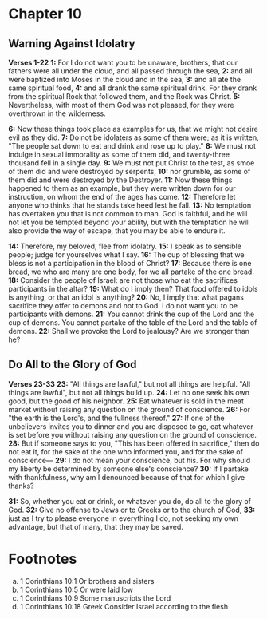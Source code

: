 # Chapter 10
## Warning Against Idolatry
**Verses 1-22**
**1:** For I do not want you to be unaware, brothers, that our fathers were all under the cloud, and all passed through the sea,
**2:** and all were baptized into Moses in the cloud and in the sea,
**3:** and all ate the same spiritual food,
**4:** and all drank the same spiritual drink. For they drank from the spiritual Rock that followed them, and the Rock was Christ.
**5:** Nevertheless, with most of them God was not pleased, for they were overthrown in the wilderness.

**6:** Now these things took place as examples for us, that we might not desire evil as they did.
**7:** Do not be idolaters as some of them were; as it is written, "The people sat down to eat and drink and rose up to play."
**8:** We must not indulge in sexual immorality as some of them did, and twenty-three thousand fell in a single day.
**9:** We must not put Christ to the test, as smoe of them did and were destroyed by serpents,
**10:** nor grumble, as some of them did and were destroyed by the Destroyer.
**11:** Now these things happened to them as an example, but they were written down for our instruction, on whom the end of the ages has come.
**12:** Therefore let anyone who thinks that he stands take heed lest he fall.
**13:** No temptation has overtaken you that is not common to man. God is faithful, and he will not let you be tempted beyond your ability, but with the temptation he will also provide the way of escape, that you may be able to endure it.

**14:** Therefore, my beloved, flee from idolatry.
**15:** I speak as to sensible people; judge for yourselves what I say.
**16:** The cup of blessing that we bless is not a participation in the blood of Christ?
**17:** Because there is one bread, we who are many are one body, for we all partake of the one bread.
**18:** Consider the people of Israel: are not those who eat the sacrifices participants in the altar?
**19:** What do I imply then? That food offered to idols is anything, or that an idol is anything?
**20:** No, I imply that what pagans sacrifice they offer to demons and not to God. I do not want you to be participants with demons.
**21:** You cannot drink the cup of the Lord and the cup of demons. You cannot partake of the table of the Lord and the table of demons.
**22:** Shall we provoke the Lord to jealousy? Are we stronger than he?

## Do All to the Glory of God
**Verses 23-33**
**23:** "All things are lawful," but not all things are helpful. "All things are lawful", but not all things build up.
**24:** Let no one seek his own good, but the good of his neighbor.
**25:** Eat whatever is sold in the meat market without raising any question on the ground of conscience.
**26:** For "the earth is the Lord's, and the fullness thereof."
**27:** If one of the unbelievers invites you to dinner and you are disposed to go, eat whatever is set before you without raising any question on the ground of conscience.
**28:** But if someone says to you, "This has been offered in sacrifice," then do not eat it, for the sake of the one who informed you, and for the sake of conscience—
**29:** I do not mean your conscience, but his. For why should my liberty be determined by someone else's conscience?
**30:** If I partake with thankfulness, why am I denounced because of that for which I give thanks?

**31:** So, whether you eat or drink, or whatever you do, do all to the glory of God.
**32:** Give no offense to Jews or to Greeks or to the church of God,
**33:** just as I try to please everyone in everything I do, not seeking my own advantage, but that of many, that they may be saved.

# Footnotes
<ol type='a'>
	<li>1 Corinthians 10:1 Or brothers and sisters</li>
	<li>1 Corinthians 10:5 Or were laid low</li>
	<li>1 Corinthians 10:9 Some manuscripts the Lord</li>
	<li>1 Corinthians 10:18 Greek Consider Israel according to the flesh</li>
</ol>
